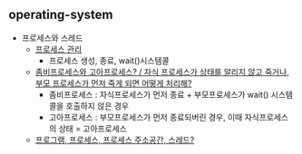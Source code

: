 ## operating-system
- 프로세스와 스레드
  - [프로세스 관리](https://github.com/Suxxxxhyun/computer-science-archive/blob/main/os/part2/os-learning(1).md)
    - 프로세스 생성, 종료, wait()시스템콜
  - [좀비프로세스와 고아프로세스? / 자식 프로세스가 상태를 알리지 않고 죽거나, 부모 프로세스가 먼저 죽게 되면 어떻게 처리해?](https://github.com/Suxxxxhyun/computer-science-archive/blob/main/os/part2/os-learning(2).md)
    - 좀비프로세스 : 자식프로세스가 먼저 종료 + 부모프로세스가 wait() 시스템콜을 호출하지 않은 경우
    - 고아프로세스 : 부모프로세스가 먼저 종료되버린 경우, 이때 자식프로세스의 상태 = 고아프로세스
  - [프로그램, 프로세스, 프로세스 주소공간, 스레드?]()
